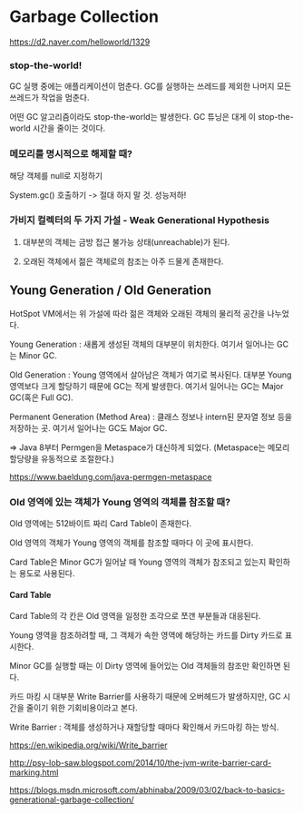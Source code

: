 # Garbage Collection   

https://d2.naver.com/helloworld/1329   

### stop-the-world!   

GC 실행 중에는 애플리케이션이 멈춘다. GC를 실행하는 쓰레드를 제외한 나머지 모든 쓰레드가 작업을 멈춘다.   

어떤 GC 알고리즘이라도 stop-the-world는 발생한다. GC 튜닝은 대게 이 stop-the-world 시간을 줄이는 것이다.   



### 메모리를 명시적으로 해제할 때?   

해당 객체를 null로 지정하기   

System.gc() 호출하기 -> 절대 하지 말 것. 성능저하!   



### 가비지 컬렉터의 두 가지 가설 - Weak Generational Hypothesis   

1. 대부분의 객체는 금방 접근 불가능 상태(unreachable)가 된다.   

2. 오래된 객체에서 젊은 객체로의 참조는 아주 드물게 존재한다.   


## Young Generation / Old Generation   

HotSpot VM에서는 위 가설에 따라 젊은 객체와 오래된 객체의 물리적 공간을 나누었다.   

Young Generation : 새롭게 생성된 객체의 대부분이 위치한다. 여기서 일어나는 GC는 Minor GC.   

Old Generation : Young 영역에서 살아남은 객체가 여기로 복사된다. 대부분 Young 영역보다 크게 할당하기 때문에 GC는 적게 발생한다. 여기서 일어나는 GC는 Major GC(혹은 Full GC).   

Permanent Generation (Method Area) : 클래스 정보나 intern된 문자열 정보 등을 저장하는 곳. 여기서 일어나는 GC도 Major GC.   

=> Java 8부터 Permgen을 Metaspace가 대신하게 되었다. (Metaspace는 메모리 할당량을 유동적으로 조절한다.)   

https://www.baeldung.com/java-permgen-metaspace   


### Old 영역에 있는 객체가 Young 영역의 객체를 참조할 때?   
Old 영역에는 512바이트 짜리 Card Table이 존재한다.   

Old 영역의 객체가 Young 영역의 객체를 참조할 때마다 이 곳에 표시한다.   

Card Table은 Minor GC가 일어날 때 Young 영역의 객체가 참조되고 있는지 확인하는 용도로 사용된다.      

#### Card Table   

Card Table의 각 칸은 Old 영역을 일정한 조각으로 쪼갠 부분들과 대응된다.   

Young 영역을 참조하려할 때, 그 객체가 속한 영역에 해당하는 카드를 Dirty 카드로 표시한다.   

Minor GC를 실행할 때는 이 Dirty 영역에 들어있는 Old 객체들의 참조만 확인하면 된다.   

 

카드 마킹 시 대부분 Write Barrier를 사용하기 때문에 오버헤드가 발생하지만, GC 시간을 줄이기 위한 기회비용이라고 본다.   

Write Barrier : 객체를 생성하거나 재할당할 때마다 확인해서 카드마킹 하는 방식.   


https://en.wikipedia.org/wiki/Write_barrier   

http://psy-lob-saw.blogspot.com/2014/10/the-jvm-write-barrier-card-marking.html   

https://blogs.msdn.microsoft.com/abhinaba/2009/03/02/back-to-basics-generational-garbage-collection/   
